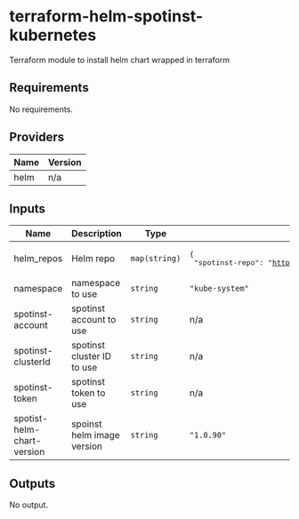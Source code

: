 # terraform-helm-spotinst-kubernetes
Terraform module to install helm chart wrapped in terraform

<!-- BEGINNING OF PRE-COMMIT-TERRAFORM DOCS HOOK -->
## Requirements

No requirements.

## Providers

| Name | Version |
|------|---------|
| helm | n/a |

## Inputs

| Name | Description | Type | Default | Required |
|------|-------------|------|---------|:--------:|
| helm\_repos | Helm repo | `map(string)` | <pre>{<br>  "spotinst-repo": "https://spotinst.github.io/spotinst-kubernetes-helm-charts"<br>}</pre> | no |
| namespace | namespace to use | `string` | `"kube-system"` | no |
| spotinst-account | spotinst account to use | `string` | n/a | yes |
| spotinst-clusterId | spotinst cluster ID to use | `string` | n/a | yes |
| spotinst-token | spotinst token to use | `string` | n/a | yes |
| spotist-helm-chart-version | spoinst helm image version | `string` | `"1.0.90"` | no |

## Outputs

No output.

<!-- END OF PRE-COMMIT-TERRAFORM DOCS HOOK -->
